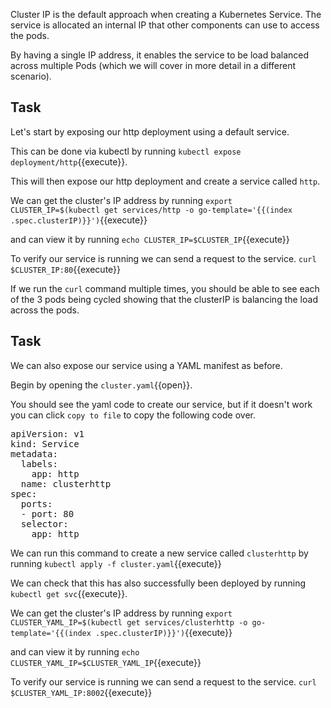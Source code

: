 Cluster IP is the default approach when creating a Kubernetes Service. The service is allocated an internal IP that other components can use to access the pods.

By having a single IP address, it enables the service to be load balanced across multiple Pods (which we will cover in more detail in a different scenario).

## Task

Let's start by exposing our http deployment using a default service.

This can be done via kubectl by running `kubectl expose deployment/http`{{execute}}.

This will then expose our http deployment and create a service called `http`.

We can get the cluster's IP address by running 
`export CLUSTER_IP=$(kubectl get services/http -o go-template='{{(index .spec.clusterIP)}}')`{{execute}}

and can view it by running
`echo CLUSTER_IP=$CLUSTER_IP`{{execute}}

To verify our service is running we can send a request to the service.
`curl $CLUSTER_IP:80`{{execute}}

If we run the `curl` command multiple times, you should be able to see each of the 3 pods being cycled showing that the clusterIP is balancing the load across the pods.

## Task

We can also expose our service using a YAML manifest as before.

Begin by opening the `cluster.yaml`{{open}}.

You should see the yaml code to create our service, but if it doesn't work you can click `copy to file` to copy the following code over.

<pre class="file"
data-filename="cluster.yaml"
data-target="replace">
apiVersion: v1
kind: Service
metadata:
  labels:
    app: http
  name: clusterhttp
spec:
  ports:
  - port: 80
  selector:
    app: http</pre>

We can run this command to create a new service called `clusterhttp` by running `kubectl apply -f cluster.yaml`{{execute}}

We can check that this has also successfully been deployed by running `kubectl get svc`{{execute}}.

We can get the cluster's IP address by running 
`export CLUSTER_YAML_IP=$(kubectl get services/clusterhttp -o go-template='{{(index .spec.clusterIP)}}')`{{execute}}

and can view it by running
`echo CLUSTER_YAML_IP=$CLUSTER_YAML_IP`{{execute}}

To verify our service is running we can send a request to the service.
`curl $CLUSTER_YAML_IP:8002`{{execute}}